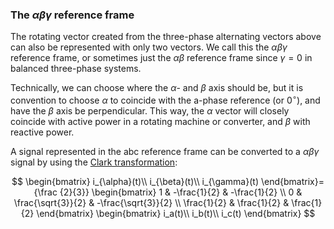 ### The $\alpha\beta\gamma$ reference frame

The rotating vector created from the three-phase alternating vectors above can also be represented with only two vectors.
We call this the $\alpha\beta\gamma$ reference frame, or sometimes just the $\alpha\beta$ reference frame since $\gamma = 0$ in balanced three-phase systems.

Technically, we can choose where the $\alpha$- and $\beta$ axis should be, but it is convention to choose $\alpha$ to coincide with the a-phase reference (or 0$^\circ$), and have the $\beta$ axis be perpendicular.
This way, the $\alpha$ vector will closely coincide with active power in a rotating machine or converter, and $\beta$ with reactive power.

A signal represented in the abc reference frame can be converted to a $\alpha\beta\gamma$ signal by using the [Clark transformation](https://en.wikipedia.org/wiki/Alpha%E2%80%93beta_transformation):

$$
\begin{bmatrix}
i_{\alpha}(t)\\
i_{\beta}(t)\\
i_{\gamma}(t)
\end{bmatrix}={\frac {2}{3}}
\begin{bmatrix}
1 & -\frac{1}{2} & -\frac{1}{2} \\
0 & \frac{\sqrt{3}}{2} & -\frac{\sqrt{3}}{2} \\
\frac{1}{2} & \frac{1}{2} & \frac{1}{2}
\end{bmatrix}
\begin{bmatrix}
i_a(t)\\
i_b(t)\\
i_c(t)
\end{bmatrix}
$$
